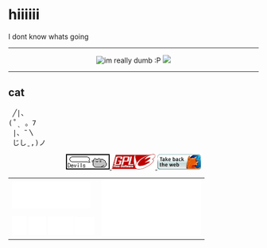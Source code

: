 # hiiiiii

I dont know whats going 

<hr>

<p align="center">
 <img src="https://img.shields.io/badge/im_really-really_dumb-red" alt="im really dumb :P">
 <img src="https://komarev.com/ghpvc/?username=Scissors-LT&color=ff69b4">
</p>
<hr>
<h2>cat</h2>
<pre>
 ╱|、
(˚ˎ 。7  
 |、˜〵          
 じしˍ,)ノ
</pre>

<p align="center">
 <a href="https://pusheen.com/category/comics/" target="_blank">
  <img src="./images/devils_button.gif" width="88" height="31">
 </a>
 <a href="https://www.gnu.org/licenses/gpl-3.0.en.html" target="_blank">
  <img src="./images/gplv3.gif" width="88" height="31">
 </a>
 <a href="https://www.firefox.com/en-GB/thanks/" target="_blank">
  <img src="./images/firefoxget.gif" width="88" height="31">
 </a>
</p>

<table>
  <tr>
    <!-- Column 1, row 1: ThinkPad logo -->
    <td>
      <img src="./images/thinkpad.svg" width="157.5">
    </td>
    <!-- Column 2, rowspan 2: big barcode -->
    <td rowspan="2" valign="top">
      <img src="./images/barcode.svg" width="200">
    </td>
  </tr>
  <tr>
    <!-- Column 1, row 2: small icons grid -->
    <td>
      <img src="./images/debian.svg" width="30">
      <img src="./images/kde.svg" width="35">
      <img src="./images/ce.svg" width="51">
      <img src="./images/Estimated_sign.svg" width="40">
    </td>
  </tr>
</table>

